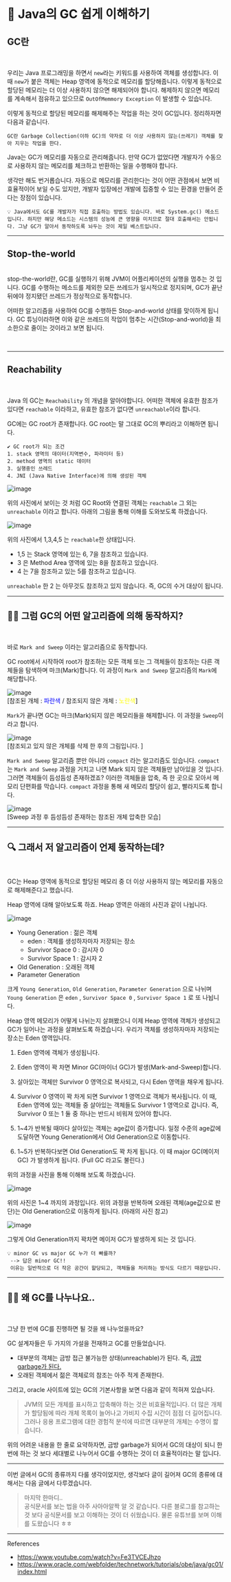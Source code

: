 # 👀 **Java의 GC 쉽게 이해하기**

## **GC란** 
<br>

 우리는 Java 프로그래밍을 하면서 `new`라는 키워드를 사용하여 객체를 생성합니다. 이 때 `new`가 붙은 객체는 Heap 영역에 동적으로 메모리를 할당해줍니다. 이렇게 동적으로 할당된 메모리는 더 이상 사용하지 않으면 해제되어야 합니다. 해제하지 않으면 메모리를 계속해서 점유하고 있으므로 `OutOfMemmory Exception` 이 발생할 수 있습니다. 

이렇게 동적으로 할당된 메모리를 해제해주는 작업을 하는 것이 GC입니다. 정리하자면 다음과 같습니다. 

    GC란 Garbage Collection(이하 GC)의 약자로 더 이상 사용하지 않는(쓰레기) 객체를 찾아 지우는 작업을 한다.

Java는 GC가 메모리를 자동으로 관리해줍니다. 만약 GC가 없었다면 개발자가 수동으로 사용하지 않는 메모리를 체크하고 반환하는 일을 수행해야 합니다. 

생각만 해도 번거롭습니다. 자동으로 메모리를 관리한다는 것이 어떤 관점에서 보면 비효율적이어 보일 수도 있지만, 개발자 입장에선 개발에 집중할 수 있는 환경을 만들어 준다는 장점이 있습니다. 
    
    💡 Java에서도 GC를 개발자가 직접 호출하는 방법도 있습니다. 바로 System.gc() 메소드 입니다. 하지만 해당 메소드는 시스템의 성능에 큰 영향을 미치므로 절대 호출해서는 안됩니다. 그냥 GC가 알아서 동작하도록 놔두는 것이 제일 베스트입니다. 


* * * 

## **Stop-the-world**
<br>
stop-the-world란, GC를 실행하기 위해 JVM이 어플리케이션의 실행을 멈추는 것 입니다. GC를 수행하는 메소드를 제외한 모든 쓰레드가 일시적으로 정지되며, GC가 끝난 뒤에야 정지됐던 쓰레드가 정상적으로 동작합니다. 


어떠한 알고리즘을 사용하여 GC를 수행하든 Stop-and-world 상태를 맞이하게 됩니다. GC 튜닝이라하면 이와 같은 쓰레드의 작업이 멈추는 시간(Stop-and-world)을 최소한으로 줄이는 것이라고 보면 됩니다. 

<br>

* * * 
## **Reachability**
<br>

Java 의 GC는 `Reachability` 의 개념을 알아야합니다. 어떠한 객체에 유효한 참조가 있다면 `reachable` 이라하고, 유효한 참조가 없다면 `unreachable`이라 합니다. 

GC에는 GC root가 존재합니다. GC root는 말 그대로 GC의 뿌리라고 이해하면 됩니다. 
    
    ✔ GC root가 되는 조건
    1. stack 영역의 데이터(지역변수, 파라미터 등)
    2. method 영역의 static 데이터
    3. 실행중인 쓰레드
    4. JNI (Java Native Interface)에 의해 생성된 객체

![image](https://user-images.githubusercontent.com/63777714/137363612-c840618c-c0ff-4fec-a4d4-fe0e1eac1f37.png)

위의 사진에서 보이는 것 처럼 GC Root와 연결된 객체는 `reachable` 그 외는 `unreachable` 이라고 합니다. 아래의 그림을 통해 이해를 도와보도록 하겠습니다. 

![image](https://user-images.githubusercontent.com/63777714/137363099-562e972f-e816-4617-9de0-ee207f281297.png)

위의 사진에서 1,3,4,5 는 `reachable`한 상태입니다. 
* 1,5 는 Stack 영역에 있는 6, 7을 참조하고 있습니다. 
* 3 은 Method Area 영역에 있는 8을 참조하고 있습니다. 
* 4 는 7을 참조하고 있는 5를 참조하고 있습니다.

`unreachable` 한 2 는 아무것도 참조하고 있지 않습니다. 즉, GC의 수거 대상이 됩니다. 

* * *
## 🤷‍♂️ **그럼 GC의 어떤 알고리즘에 의해 동작하지?**
<br>

바로 `Mark and Sweep` 이라는 알고리즘으로 동작합니다. 

 GC root에서 시작하여 root가 참조하는 모든 객체 또는 그 객체들이 참조하는 다른 객체들을 탐색하며 마크(Mark)합니다. 이 과정이 `Mark and Sweep` 알고리즘의 `Mark`에 해당합니다. 

![image](https://user-images.githubusercontent.com/63777714/137359624-54ac5e98-f295-4540-ab5b-b6854824479e.png)
<br>[참조된 개체 : <span style="color:blue">파란색</span> / 참조되지 않은 개체 : <span style="color:yellow">노란색</span>]


`Mark`가 끝나면 GC는 마크(Mark)되지 않은 메모리들을 해제합니다. 이 과정을 `Sweep`이라고 합니다. 

![image](https://user-images.githubusercontent.com/63777714/137360392-de6c9278-9479-4645-8ff2-972eaa29d696.png)
<br>[참조되고 있지 않은 개체를 삭제 한 후의 그림입니다. ]


`Mark and Sweep` 알고리즘 뿐만 아니라 `compact` 라는 알고리즘도 있습니다.   `compact`는 `Mark and Sweep` 과정을 거치고 나면 Mark 되지 않은 객체들만 남아있을 것 입니다. 그러면 객체들이 듬성듬성 존재하겠죠? 이러한 객체들을 압축, 즉 한 곳으로 모아서 메모리 단편화를 막습니다. `compact` 과정을 통해 새 메모리 할당이 쉽고, 빨라지도록 합니다. 

![image](https://user-images.githubusercontent.com/63777714/137360656-bbab7ba7-bad9-459a-82d2-2a8c7d87a952.png)
<br>[Sweep 과정 후 듬성듬성 존재하는 참조된 개체 압축한 모습]


* * * 
## 🔍 **그래서 저 알고리즘이 언제 동작하는데?**
<br>

GC는 Heap 영역에 동적으로 할당된 메모리 중 더 이상 사용하지 않는 메모리를 자동으로 해제해준다고 했습니다.

Heap 영역에 대해 알아보도록 하죠. Heap 영역은 아래의 사진과 같이 나뉩니다. 

![image](https://user-images.githubusercontent.com/63777714/137364486-36f48f65-4334-4912-8006-150d30360344.png)

* Young Generation : 젊은 객체
    * eden : 객체를 생성하자마자 저장되는 장소
    * Survivor Space 0 : 감시자 0
    * Survivor Space 1 : 감시자 2
* Old Generation : 오래된 객체
* Parameter Generation

크게 `Young Generation`, `Old Generation`, `Parameter Generation` 으로 나뉘며 `Young Generation` 은 `eden` , `Survivor Space 0` , `Survivor Space 1` 로 또 나뉩니다. 

Heap 영역 메모리가 어떻게 나뉘는지 살펴봤으니 이제 Heap 영역에 객체가 생성되고 GC가 일어나는 과정을 살펴보도록 하겠습니다. 우리가 객체를 생성하자마자 저장되는 장소는 Eden 영역입니다.

1. Eden 영역에 객체가 생성됩니다. 
2. Eden 영역이 꽉 차면 Minor GC(마이너 GC)가 발생(Mark-and-Sweep)합니다. 
3. 살아있는 객체만 Survivor 0 영역으로 복사되고,
       다시 Eden 영역을 채우게 됩니다. 
4. Survivor 0 영역이 꽉 차게 되면 Survivor 1 영역으로 객체가 복사됩니다.
       이 때, Eden 영역에 있는 객체들 중 살아있는 객체들도 Survivor 1 영역으로 갑니다. 
       즉, Survivor 0 또는 1 둘 중 하나는 반드시 비워져 있어야 합니다. 
    
5. 1~4가 반복될 때마다 살아있는 객체는 age값이 증가합니다. 
       일정 수준의 age값에 도달하면 Young Generation에서 Old Generation으로 이동합니다. 
6. 1~5가 반복하다보면 Old Generation도 꽉 차게 됩니다. 이 때 major GC(메이저 GC) 가 발생하게 됩니다. (Full GC 라고도 불린다.)

위의 과정을 사진을 통해 이해해 보도록 하겠습니다. 

![image](https://user-images.githubusercontent.com/63777714/137370417-a52a3c64-46b0-44d2-87ca-6b31dcf57acd.png)

위의 사진은 1~4 까지의 과정입니다. 위의 과정을 반복하며 오래된 객체(age값으로 판단)는 Old Generation으로 이동하게 됩니다. (아래의 사진 참고)

![image](https://user-images.githubusercontent.com/63777714/137370863-fa664af2-4123-4c23-b404-d6118df4ca28.png)

그렇게 Old Generation까지 꽉차면 메이저 GC가 발생하게 되는 것 입니다. 


    💡 minor GC vs major GC 누가 더 빠를까?
     --> 답은 minor GC!! 
     이유는 일반적으로 더 작은 공간이 할당되고, 객체들을 처리하는 방식도 다르기 때문입니다. 

* * * 

## 🤷‍♂️ **왜 GC를 나누나요..**
<br>

그냥 한 번에 GC를 진행하면 될 것을 왜 나누었을까요?

GC 설계자들은 두 가지의 가설을 전재하고 GC를 만들었습니다. 
* 대부분의 객체는 금방 접근 불가능한 상태(unreachable)가 된다. 즉, <u>금방 garbage가 된다.</u>
* 오래된 객체에서 젊은 객체로의 참조는 아주 적게 존재한다. 

그리고, oracle 사이트에 있는 GC의 기본사항을 보면 다음과 같이 적혀져 있습니다. 
> JVM의 모든 개체를 표시하고 압축해야 하는 것은 비효율적입니다. 더 많은 개체가 할당됨에  따라 개체 목록이 늘어나고 가비지 수집 시간이 점점 더 길어집니다. 그러나 응용  프로그램에 대한 경험적 분석에 따르면 대부분의 개체는 수명이 짧습니다. 

위의 어려운 내용을 한 줄로 요약하자면, 금방 garbage가 되어서 GC의 대상이 되니 한 번에 하는 것 보다 세대별로 나누어서 GC를 수행하는 것이 더 효율적이라는 말 입니다. 
* * *

이번 글에서 GC의 종류까지 다룰 생각이었지만, 생각보다 글이 길어져 GC의 종류에 대해서는 다음 글에서 다루겠습니다. 

> 마지막 한마디.. <br>
> 공식문서를 보는 법을 아주 사아아알짝 알 것 같습니다. 다른 블로그를 참고하는 것 보다 공식문서를 보고 이해하는 것이 더 쉬웠습니다. 물론 유튜브를 보며 이해를 도왔습니다 ㅎㅎ

* * * 
References
* https://www.youtube.com/watch?v=Fe3TVCEJhzo
* https://www.oracle.com/webfolder/technetwork/tutorials/obe/java/gc01/index.html
